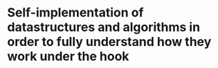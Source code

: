 # Self-implementation of datastructures and algorithms in order to fully understand how they work under the hook
